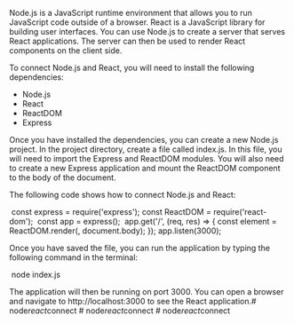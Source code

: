 Node.js is a JavaScript runtime environment that allows you to run JavaScript code outside of a browser. React is a JavaScript library for building user interfaces. You can use Node.js to create a server that serves React applications. The server can then be used to render React components on the client side.

To connect Node.js and React, you will need to install the following dependencies:

* Node.js
* React
* ReactDOM
* Express

Once you have installed the dependencies, you can create a new Node.js project. In the project directory, create a file called index.js. In this file, you will need to import the Express and ReactDOM modules. You will also need to create a new Express application and mount the ReactDOM component to the body of the document.

The following code shows how to connect Node.js and React:


​
const express = require('express');
const ReactDOM = require('react-dom');
​
const app = express();
​
app.get('/', (req, res) => {
  const element = ReactDOM.render(<App />, document.body);
});
​
app.listen(3000);
​


Once you have saved the file, you can run the application by typing the following command in the terminal:


​
node index.js
​


The application will then be running on port 3000. You can open a browser and navigate to http://localhost:3000 to see the React application.#   n o d e _ r e a c t _ c o n n e c t  
 #   n o d e _ r e a c t _ c o n n e c t  
 #   n o d e _ r e a c t _ c o n n e c t  
 
